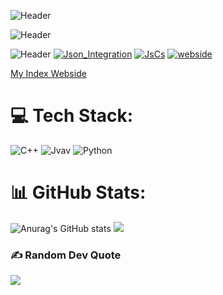 
![Header](https://capsule-render.vercel.app/api?type=Waving&color=timeGradient&height=200&animation=fadeIn&section=header&text=Haloo-Thisis-XCATING-I-LOVE-U&fontSize=35)

![Header](https://capsule-render.vercel.app/api?type=Waving&color=timeGradient&height=50&animation=fadeIn&section=header&text=this-is-Xcating-Index-Readme&fontSize=15)

![Header](https://capsule-render.vercel.app/api?type=Waving&color=timeGradient&height=50&animation=fadeIn&section=header&text=niceto-meet-you&fontSize=15)
[![Json_Integration](https://github-readme-stats.vercel.app/api/pin/?username=Xcating&repo=Json_Integration&theme=dark)](https://github.com/Xcating/Json_Integration)
[![JsCs](https://github-readme-stats.vercel.app/api/pin/?username=Xcating&repo=Jscs&theme=dark)](https://github.com/Xcating/Jscs)
[![webside](https://github-readme-stats.vercel.app/api/pin/?username=Xcating&repo=website&theme=dark)](https://github.com/Xcating/website)

[My Index Webside](https://xcating.github.io/website/)
# 💻 Tech Stack:
![C++](https://img.shields.io/badge/c++-%2300599C.svg?style=for-the-badge&logo=c%2B%2B&logoColor=white) ![Jvav](https://img.shields.io/badge/Jvav-%232C2D72.svg?style=for-the-badge&logo=lua&logoColor=white) ![Python](https://img.shields.io/badge/python-%232C2D72.svg?style=for-the-badge&logo=lua&logoColor=white)
# 📊 GitHub Stats:
![Anurag's GitHub stats](https://github-readme-stats.vercel.app/api?username=Xcating&show_icons=true&theme=transparent)
![](https://github-readme-streak-stats.herokuapp.com/?user=Xcating&theme=dark&hide_border=false)<br/>


### ✍️ Random Dev Quote
![](https://quotes-github-readme.vercel.app/api?type=horizontal&theme=radical)


<!-- Proudly created with GPRM ( https://gprm.itsvg.in ) -->
